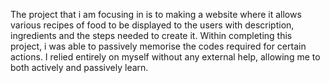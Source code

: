 The project that i am focusing in is to making a website where it allows various recipes of food
to be displayed to the users with description, ingredients and the steps needed to create it. Within completing this 
project, i was able to passively memorise the codes required for certain actions. I relied entirely on myself without
any external help, allowing me to both actively and passively learn.